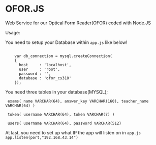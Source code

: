 # OFOR.JS
Web Service for our Optical Form Reader(OFOR) coded with Node.JS


Usage:

You need to setup your Database within <code>app.js</code> like below! 

<code>
    var db_connection = mysql.createConnection(
    {
      host     : 'localhost',
      user     : 'root',
      password : '',
      database : 'ofor_cs310'
    }); 
</code>

You need three tables in your database(MYSQL);

<code> exams( name VARCHAR(64), answer_key VARCHAR(160), teacher_name VARCHAR(64) ) </code>

<code> token( username VARCHAR(64), token VARCHAR(7) ) </code>

<code> users( username VARCHAR(64), password VARCHAR(512) </code>


At last, you need to set up what IP the app will listen on in <code>app.js</code>
<code> app.listen(port,"192.168.43.14") </code>
